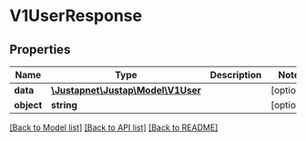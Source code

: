 # V1UserResponse

## Properties
Name | Type | Description | Notes
------------ | ------------- | ------------- | -------------
**data** | [**\Justapnet\Justap\Model\V1User**](V1User.md) |  | [optional] 
**object** | **string** |  | [optional] 

[[Back to Model list]](../README.md#documentation-for-models) [[Back to API list]](../README.md#documentation-for-api-endpoints) [[Back to README]](../README.md)


